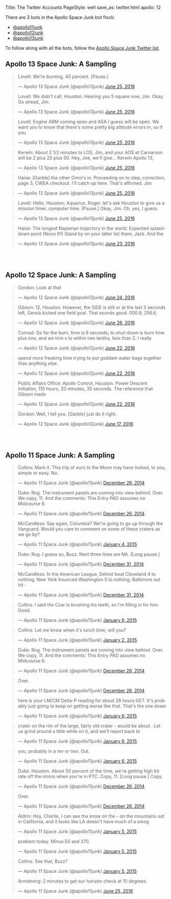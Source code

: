 Title: The Twitter Accounts
PageStyle: well
save_as: twitter.html
apollo: 12

There are 3 bots in the Apollo Space Junk bot flock:

* [@apollo11junk](http://twitter.com/apollo11junk)
* [@apollo12junk](http://twitter.com/apollo12junk)
* [@apollo13junk](http://twitter.com/apollo13junk)

To follow along with all the bots,
follow the [Apollo Space Junk Twitter list](http://twitter.com/charlesreid1/lists/pace-junk-botflock).


## Apollo 13 Space Junk: A Sampling


<blockquote class="twitter-tweet" data-lang="en"><p lang="en" dir="ltr">Lovell: We&#39;re burning, 40 percent. [Pause.]</p>&mdash; Apollo 13 Space Junk (@apollo13junk) <a href="https://twitter.com/apollo13junk/status/746770188645728256">June 25, 2016</a></blockquote>
<script async src="//platform.twitter.com/widgets.js" charset="utf-8"></script>

<blockquote class="twitter-tweet" data-lang="en"><p lang="en" dir="ltr">Lovell: We didn&#39;t call, Houston. Hearing you 5 square now, Jim. Okay. Go ahead, Jim.</p>&mdash; Apollo 13 Space Junk (@apollo13junk) <a href="https://twitter.com/apollo13junk/status/746854173405130752">June 25, 2016</a></blockquote>
<script async src="//platform.twitter.com/widgets.js" charset="utf-8"></script>

<blockquote class="twitter-tweet" data-lang="en"><p lang="en" dir="ltr">Lovell: Engine ARM coming open and ASA I guess will be open. We want you to know that there&#39;s some pretty big attitude errors in, so if you</p>&mdash; Apollo 13 Space Junk (@apollo13junk) <a href="https://twitter.com/apollo13junk/status/746851476962631680">June 25, 2016</a></blockquote>
<script async src="//platform.twitter.com/widgets.js" charset="utf-8"></script>

<blockquote class="twitter-tweet" data-lang="en"><p lang="en" dir="ltr">Kerwin: About 2 1/2  minutes to LOS, Jim, and your AOS at Carnarvon will be 2 plus 25 plus 50. Hey, Joe, we&#39;ll give... Kerwin Apollo 13,</p>&mdash; Apollo 13 Space Junk (@apollo13junk) <a href="https://twitter.com/apollo13junk/status/746807953525608448">June 25, 2016</a></blockquote>
<script async src="//platform.twitter.com/widgets.js" charset="utf-8"></script>

<blockquote class="twitter-tweet" data-lang="en"><p lang="en" dir="ltr">Haise: [Garble] the other Omni&#39;s in. Proceeding on to step, correction, page 3, CWEA checkout. I&#39;ll catch up here. That&#39;s affirmed. Jim</p>&mdash; Apollo 13 Space Junk (@apollo13junk) <a href="https://twitter.com/apollo13junk/status/746772968219369473">June 25, 2016</a></blockquote>
<script async src="//platform.twitter.com/widgets.js" charset="utf-8"></script>

<blockquote class="twitter-tweet" data-lang="en"><p lang="en" dir="ltr">Lovell: Hello, Houston; Aquarius. Roger. let&#39;s ask Houston to give us a mission timer, computer time. [Pause.] Okay, Jim. Oh, yes, I guess</p>&mdash; Apollo 13 Space Junk (@apollo13junk) <a href="https://twitter.com/apollo13junk/status/746855008809811968">June 25, 2016</a></blockquote>
<script async src="//platform.twitter.com/widgets.js" charset="utf-8"></script>

<blockquote class="twitter-tweet" data-lang="en"><p lang="en" dir="ltr">Haise: The longest Napierian trajectory in the world. Expected splashdown point (Noun 61) Stand by on your latter list there, Jack. And the</p>&mdash; Apollo 13 Space Junk (@apollo13junk) <a href="https://twitter.com/apollo13junk/status/746076788971835393">June 23, 2016</a></blockquote>
<script async src="//platform.twitter.com/widgets.js" charset="utf-8"></script>

<br />
<br />

## Apollo 12 Space Junk: A Sampling

<blockquote class="twitter-tweet" data-lang="en"><p lang="en" dir="ltr">Gordon: Look at that</p>&mdash; Apollo 12 Space Junk (@apollo12junk) <a href="https://twitter.com/apollo12junk/status/746239136084811777">June 24, 2016</a></blockquote>
<script async src="//platform.twitter.com/widgets.js" charset="utf-8"></script>

<blockquote class="twitter-tweet" data-lang="en"><p lang="en" dir="ltr">Gibson: 12, Houston. However, the SIDE is still or at the last 3 seconds left, Gerela kicked one field goal. That sounds good. 000.9, 256.6,</p>&mdash; Apollo 12 Space Junk (@apollo12junk) <a href="https://twitter.com/apollo12junk/status/746885216929603584">June 26, 2016</a></blockquote>
<script async src="//platform.twitter.com/widgets.js" charset="utf-8"></script>

<blockquote class="twitter-tweet" data-lang="en"><p lang="en" dir="ltr">Conrad: Go for the burn, time is 9 seconds; to shut-down is burn time plus one, and we trim x to within two tenths, less than 2. I really</p>&mdash; Apollo 12 Space Junk (@apollo12junk) <a href="https://twitter.com/apollo12junk/status/745696035721273344">June 22, 2016</a></blockquote>
<script async src="//platform.twitter.com/widgets.js" charset="utf-8"></script>

<blockquote class="twitter-tweet" data-lang="en"><p lang="en" dir="ltr">spend more freaking time trying to put goddam water bags together than anything else.</p>&mdash; Apollo 12 Space Junk (@apollo12junk) <a href="https://twitter.com/apollo12junk/status/745696036199424000">June 22, 2016</a></blockquote>
<script async src="//platform.twitter.com/widgets.js" charset="utf-8"></script>

<blockquote class="twitter-tweet" data-lang="en"><p lang="en" dir="ltr">Public Affairs Office: Apollo Control, Houston. Power Descent Initiation, 110 hours, 20 minutes, 35 seconds. The reference that Gibson made</p>&mdash; Apollo 12 Space Junk (@apollo12junk) <a href="https://twitter.com/apollo12junk/status/745518458729705472">June 22, 2016</a></blockquote>
<script async src="//platform.twitter.com/widgets.js" charset="utf-8"></script>

<blockquote class="twitter-tweet" data-lang="en"><p lang="en" dir="ltr">Gordon: Well, I tell you. [Garble] just do it right.</p>&mdash; Apollo 12 Space Junk (@apollo12junk) <a href="https://twitter.com/apollo12junk/status/743673528721907712">June 17, 2016</a></blockquote>
<script async src="//platform.twitter.com/widgets.js" charset="utf-8"></script>

<br />
<br />

## Apollo 11 Space Junk: A Sampling

<blockquote class="twitter-tweet" lang="en"><p>Collins: Mark it. This trip of ours to the Moon may have looked, to you, simple or easy. No.</p>&mdash; Apollo 11 Space Junk (@apollo11junk) <a href="https://twitter.com/apollo11junk/status/548438895998668800">December 26, 2014</a></blockquote>
<script async src="//platform.twitter.com/widgets.js" charset="utf-8"></script>

<blockquote class="twitter-tweet" lang="en"><p>Duke: Rog. The instrument panels are coming into view behind. Over. We copy, 11. And the comments: This Entry PAD assumes no Midcourse 6.</p>&mdash; Apollo 11 Space Junk (@apollo11junk) <a href="https://twitter.com/apollo11junk/status/548438293738565632">December 26, 2014</a></blockquote>
<script async src="//platform.twitter.com/widgets.js" charset="utf-8"></script>

<blockquote class="twitter-tweet" lang="en"><p>McCandless: Say again, Columbia? We&#39;re going to go up through the Vanguard. Would you care to comment on some of these craters as we go by?</p>&mdash; Apollo 11 Space Junk (@apollo11junk) <a href="https://twitter.com/apollo11junk/status/551685033199931392">January 4, 2015</a></blockquote>
<script async src="//platform.twitter.com/widgets.js" charset="utf-8"></script>

<blockquote class="twitter-tweet" lang="en"><p>Duke: Rog. I guess so, Buzz. Next three lines are NA. [Long pause.]</p>&mdash; Apollo 11 Space Junk (@apollo11junk) <a href="https://twitter.com/apollo11junk/status/550201772229140481">December 31, 2014</a></blockquote>
<script async src="//platform.twitter.com/widgets.js" charset="utf-8"></script>

<blockquote class="twitter-tweet" lang="en"><p>McCandless: In the American League, Detroit beat Cleveland 4 to nothing; New York trounced Washington 5 to nothing; Baltimore out hit -</p>&mdash; Apollo 11 Space Junk (@apollo11junk) <a href="https://twitter.com/apollo11junk/status/550302962858201089">December 31, 2014</a></blockquote>
<script async src="//platform.twitter.com/widgets.js" charset="utf-8"></script>

<blockquote class="twitter-tweet" lang="en"><p>Collins: I said the Czar is brushing his teeth, so I&#39;m filling in for him. Good.</p>&mdash; Apollo 11 Space Junk (@apollo11junk) <a href="https://twitter.com/apollo11junk/status/552305959511789569">January 6, 2015</a></blockquote>
<script async src="//platform.twitter.com/widgets.js" charset="utf-8"></script>

<blockquote class="twitter-tweet" lang="en"><p>Collins: Let me know when it&#39;s lunch time, will you?</p>&mdash; Apollo 11 Space Junk (@apollo11junk) <a href="https://twitter.com/apollo11junk/status/550850060582281217">January 2, 2015</a></blockquote>
<script async src="//platform.twitter.com/widgets.js" charset="utf-8"></script>

<blockquote class="twitter-tweet" lang="en"><p>Duke: Rog. The instrument panels are coming into view behind. Over. We copy, 11. And the comments: This Entry PAD assumes no Midcourse 6.</p>&mdash; Apollo 11 Space Junk (@apollo11junk) <a href="https://twitter.com/apollo11junk/status/548438293738565632">December 26, 2014</a></blockquote>
<script async src="//platform.twitter.com/widgets.js" charset="utf-8"></script>

<blockquote class="twitter-tweet" lang="en"><p>Over.</p>&mdash; Apollo 11 Space Junk (@apollo11junk) <a href="https://twitter.com/apollo11junk/status/548438294191554560">December 26, 2014</a></blockquote>
<script async src="//platform.twitter.com/widgets.js" charset="utf-8"></script>

<blockquote class="twitter-tweet" lang="en"><p>here is your LM/CM Delta-P reading for about 28 hours GET. It&#39;s probably just going to keep on getting worse like that. That&#39;s the one down</p>&mdash; Apollo 11 Space Junk (@apollo11junk) <a href="https://twitter.com/apollo11junk/status/552305205153656833">January 6, 2015</a></blockquote>
<script async src="//platform.twitter.com/widgets.js" charset="utf-8"></script>

<blockquote class="twitter-tweet" lang="en"><p>crater on the rim of the large, fairly old crater - would be about . Let us grind around a little while on it, and we&#39;ll report back to</p>&mdash; Apollo 11 Space Junk (@apollo11junk) <a href="https://twitter.com/apollo11junk/status/552305206734897152">January 6, 2015</a></blockquote>
<script async src="//platform.twitter.com/widgets.js" charset="utf-8"></script>

<blockquote class="twitter-tweet" lang="en"><p>you, probably in a rev or two. Out.</p>&mdash; Apollo 11 Space Junk (@apollo11junk) <a href="https://twitter.com/apollo11junk/status/552305207619878913">January 6, 2015</a></blockquote>
<script async src="//platform.twitter.com/widgets.js" charset="utf-8"></script>

<blockquote class="twitter-tweet" lang="en"><p>Duke: Houston. About 50 percent of the time, we&#39;re getting high bit rate off the omnis when you&#39;re in PTC. Copy, 11. [Long pause.] Copy.</p>&mdash; Apollo 11 Space Junk (@apollo11junk) <a href="https://twitter.com/apollo11junk/status/548621624699011073">December 26, 2014</a></blockquote>
<script async src="//platform.twitter.com/widgets.js" charset="utf-8"></script>

<blockquote class="twitter-tweet" lang="en"><p>Over.</p>&mdash; Apollo 11 Space Junk (@apollo11junk) <a href="https://twitter.com/apollo11junk/status/548621626032783360">December 26, 2014</a></blockquote>
<script async src="//platform.twitter.com/widgets.js" charset="utf-8"></script>

<blockquote class="twitter-tweet" lang="en"><p>Aldrin: Hey, Charlie, I can see the snow on the - on the mountains out in California, and it looks like LA doesn&#39;t have much of a smog</p>&mdash; Apollo 11 Space Junk (@apollo11junk) <a href="https://twitter.com/apollo11junk/status/552163502605864960">January 5, 2015</a></blockquote>
<script async src="//platform.twitter.com/widgets.js" charset="utf-8"></script>

<blockquote class="twitter-tweet" lang="en"><p>problem today. Minus 50 and 270.</p>&mdash; Apollo 11 Space Junk (@apollo11junk) <a href="https://twitter.com/apollo11junk/status/552163503029501953">January 5, 2015</a></blockquote>
<script async src="//platform.twitter.com/widgets.js" charset="utf-8"></script>

<blockquote class="twitter-tweet" lang="en"><p>Collins: See that, Buzz?</p>&mdash; Apollo 11 Space Junk (@apollo11junk) <a href="https://twitter.com/apollo11junk/status/552163884207861761">January 5, 2015</a></blockquote>
<script async src="//platform.twitter.com/widgets.js" charset="utf-8"></script>

<blockquote class="twitter-tweet" data-lang="en"><p lang="en" dir="ltr">Armstrong: 2 minutes to get our horizon check at 10 degrees.</p>&mdash; Apollo 11 Space Junk (@apollo11junk) <a href="https://twitter.com/apollo11junk/status/746780867050102784">June 25, 2016</a></blockquote>
<script async src="//platform.twitter.com/widgets.js" charset="utf-8"></script>




